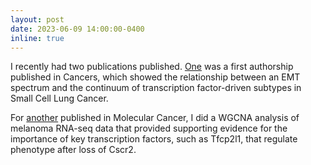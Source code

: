 ```yaml
---
layout: post
date: 2023-06-09 14:00:00-0400
inline: true
---
```


I recently had two publications published. <a href="https://www.mdpi.com/2072-6694/15/5/1477">One</a> was a first authorship published in Cancers, which showed the relationship between an EMT spectrum and the continuum of transcription factor-driven subtypes in Small Cell Lung Cancer. 

For <a href="https://link.springer.com/article/10.1186/s12943-023-01789-9">another</a> published in Molecular Cancer, I did a WGCNA analysis of melanoma RNA-seq data that provided supporting evidence for the importance of key transcription factors, such as Tfcp2l1, that regulate phenotype after loss of Cscr2.